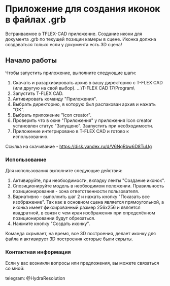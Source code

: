 # Приложение для создания иконок в файлах .grb

Встраиваемое в TFLEX-CAD приложение. Создание икони для документа .grb по текущей позиции камеры в сцене.
Иконка должна создаваться только если у документа есть 3D сцена!

## Начало работы

Чтобы запустить приложение, выполните следующие шаги:

1. Скачать и разархивировать архив в вашу директорию с T-FLEX CAD (или другую на свой выбор). ...\T-FLEX CAD 17\Program\
2. Запустить T-FLEX CAD.
3. Активировать команду "Приложения".
4. Выбрать директорию, в которую был распакован архив и нажать "ОК".
5. Выбрать приложение "Icon creator".
6. Проверить что в окне "Приложения" у приложения Icon creator установлен статус "Запущено". Заапустить при необходимости.
7. Приложение интегрировано в T-FLEX CAD и готово к использованию.

Ссылка на скачивание - https://disk.yandex.ru/d/V6NgRbw6D8TuUg
### Использование

Для использования выполните следующие действия:

1. Активируйте, при необходимости, вкладку ленты "Создание иконок".
2. Спозиционируйте модель в необходимом положении. Правильность позиционирования - зона ответственности пользователя.
3. Вариативно - выполнить шаг 2 и нажать кнопку "Показать все изображение". Так как в основном сцена является прямоугольной, а иконка имеет фиксированный размер 256x256 и является квадратной, в связи с чем края изображения при определённом позиционировании будут обрезаться.
4. Нажмите кнопку "Создать иконку".

Команда скрывает, на время, все 3D построения, делает иконку для файла и активирует 3D построения которые были скрыты.

### Контактная информация
Если у вас возникли вопросы или предложения, вы можете связаться со мной:

telegram: @HydraResolution
